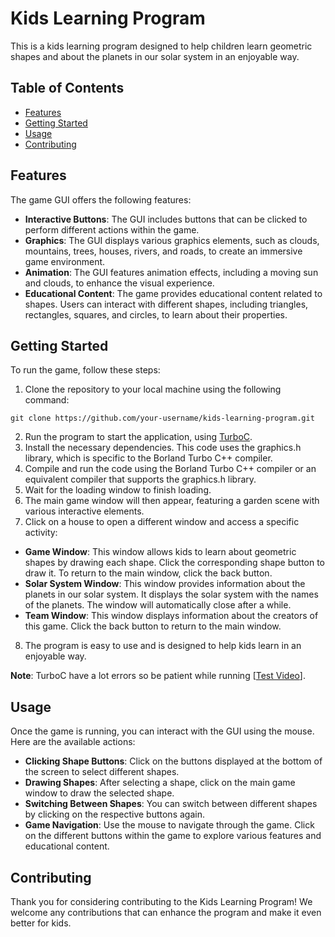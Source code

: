 # Kids Learning Program

This is a kids learning program designed to help children learn geometric shapes and about the planets in our solar system in an enjoyable way.

## Table of Contents

- [Features](#features)
- [Getting Started](#getting-started)
- [Usage](#usage)
- [Contributing](#contributing)

## Features

The game GUI offers the following features:

- **Interactive Buttons**: The GUI includes buttons that can be clicked to perform different actions within the game.
- **Graphics**: The GUI displays various graphics elements, such as clouds, mountains, trees, houses, rivers, and roads, to create an immersive game environment.
- **Animation**: The GUI features animation effects, including a moving sun and clouds, to enhance the visual experience.
- **Educational Content**: The game provides educational content related to shapes. Users can interact with different shapes, including triangles, rectangles, squares, and circles, to learn about their properties.

## Getting Started

To run the game, follow these steps:

1. Clone the repository to your local machine using the following command:
```
git clone https://github.com/your-username/kids-learning-program.git
```
2. Run the program to start the application, using [TurboC](Turbo%20C%2B%2B%204.0-64Bit.rar).
3. Install the necessary dependencies. This code uses the graphics.h library, which is specific to the Borland Turbo C++ compiler.
4. Compile and run the code using the Borland Turbo C++ compiler or an equivalent compiler that supports the graphics.h library.
5. Wait for the loading window to finish loading.
6. The main game window will then appear, featuring a garden scene with various interactive elements.
7. Click on a house to open a different window and access a specific activity:
- **Game Window**: This window allows kids to learn about geometric shapes by drawing each shape. Click the corresponding shape button to draw it. To return to the main window, click the back button.
- **Solar System Window**: This window provides information about the planets in our solar system. It displays the solar system with the names of the planets. The window will automatically close after a while.
- **Team Window**: This window displays information about the creators of this game. Click the back button to return to the main window.
8. The program is easy to use and is designed to help kids learn in an enjoyable way.

**Note**: TurboC have a lot errors so be patient while running [[Test Video](https://drive.google.com/file/d/1TN3SNB6Y2Yuy1l07WKBsk75gF793-8eC/view)].

## Usage

Once the game is running, you can interact with the GUI using the mouse. Here are the available actions:

- **Clicking Shape Buttons**: Click on the buttons displayed at the bottom of the screen to select different shapes.
- **Drawing Shapes**: After selecting a shape, click on the main game window to draw the selected shape.
- **Switching Between Shapes**: You can switch between different shapes by clicking on the respective buttons again.
- **Game Navigation**: Use the mouse to navigate through the game. Click on the different buttons within the game to explore various features and educational content.

## Contributing

Thank you for considering contributing to the Kids Learning Program! We welcome any contributions that can enhance the program and make it even better for kids.